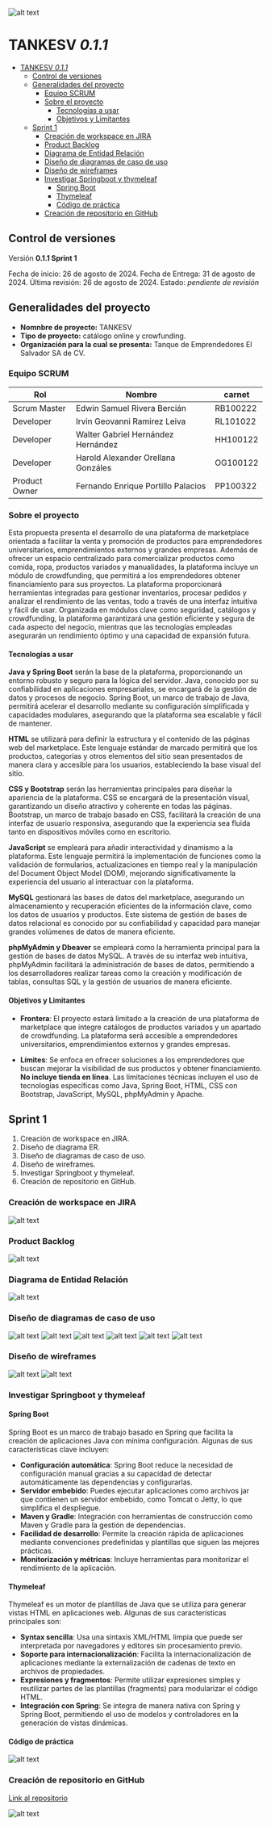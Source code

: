 ![alt text](</Docs/Sprints/IMG/Portada.png>)

# TANKESV *0.1.1*

- [TANKESV *0.1.1*](#tankesv-011)
  - [Control de versiones](#control-de-versiones)
  - [Generalidades del proyecto](#generalidades-del-proyecto)
    - [Equipo SCRUM](#equipo-scrum)
    - [Sobre el proyecto](#sobre-el-proyecto)
      - [Tecnologías a usar](#tecnologías-a-usar)
      - [Objetivos y Limitantes](#objetivos-y-limitantes)
  - [Sprint 1](#sprint-1)
    - [Creación de workspace en JIRA](#creación-de-workspace-en-jira)
    - [Product Backlog](#product-backlog)
    - [Diagrama de Entidad Relación](#diagrama-de-entidad-relación)
    - [Diseño de diagramas de caso de uso](#diseño-de-diagramas-de-caso-de-uso)
    - [Diseño de wireframes](#diseño-de-wireframes)
    - [Investigar Springboot y thymeleaf](#investigar-springboot-y-thymeleaf)
      - [Spring Boot](#spring-boot)
      - [Thymeleaf](#thymeleaf)
      - [Código de práctica](#código-de-práctica)
    - [Creación de repositorio en GitHub](#creación-de-repositorio-en-github)

## Control de versiones

Versión **0.1.1 Sprint 1**

Fecha de inicio: 26 de agosto de 2024.
Fecha de Entrega: 31 de agosto de 2024.
Última revisión: 26 de agosto de 2024.
Estado: *pendiente de revisión*

## Generalidades del proyecto

- **Nomnbre de proyecto:** TANKESV
- **Tipo de proyecto:** catálogo online y crowfunding.
- **Organización para la cual se presenta:** Tanque de Emprendedores El Salvador SA de CV.

### Equipo SCRUM

| **Rol**          | **Nombre**                              | **carnet** |
|------------------|-----------------------------------------|------------|
| Scrum Master     | Edwin Samuel Rivera Bercián             |RB100222    |
| Developer        | Irvin Geovanni Ramirez Leiva            |RL101022    |
| Developer        | Walter Gabriel Hernández Hernández      |HH100122    |
| Developer        | Harold Alexander Orellana Gonzáles      |OG100122    |
| Product Owner    | Fernando Enrique Portillo Palacios      |PP100322    |

### Sobre el proyecto

Esta propuesta presenta el desarrollo de una plataforma de marketplace orientada a facilitar la venta y promoción de productos para emprendedores universitarios, emprendimientos externos y grandes empresas. Además de ofrecer un espacio centralizado para comercializar productos como comida, ropa, productos variados y manualidades, la plataforma incluye un módulo de crowdfunding, que permitirá a los emprendedores obtener financiamiento para sus proyectos. La plataforma proporcionará herramientas integradas para gestionar inventarios, procesar pedidos y analizar el rendimiento de las ventas, todo a través de una interfaz intuitiva y fácil de usar. Organizada en módulos clave como seguridad, catálogos y crowdfunding, la plataforma garantizará una gestión eficiente y segura de cada aspecto del negocio, mientras que las tecnologías empleadas asegurarán un rendimiento óptimo y una capacidad de expansión futura.

#### Tecnologías a usar

**Java y Spring Boot** serán la base de la plataforma, proporcionando un entorno robusto y seguro para la lógica del servidor. Java, conocido por su confiabilidad en aplicaciones empresariales, se encargará de la gestión de datos y procesos de negocio. Spring Boot, un marco de trabajo de Java, permitirá acelerar el desarrollo mediante su configuración simplificada y capacidades modulares, asegurando que la plataforma sea escalable y fácil de mantener.

**HTML** se utilizará para definir la estructura y el contenido de las páginas web del marketplace. Este lenguaje estándar de marcado permitirá que los productos, categorías y otros elementos del sitio sean presentados de manera clara y accesible para los usuarios, estableciendo la base visual del sitio.

**CSS y Bootstrap** serán las herramientas principales para diseñar la apariencia de la plataforma. CSS se encargará de la presentación visual, garantizando un diseño atractivo y coherente en todas las páginas. Bootstrap, un marco de trabajo basado en CSS, facilitará la creación de una interfaz de usuario responsiva, asegurando que la experiencia sea fluida tanto en dispositivos móviles como en escritorio.

**JavaScript** se empleará para añadir interactividad y dinamismo a la plataforma. Este lenguaje permitirá la implementación de funciones como la validación de formularios, actualizaciones en tiempo real y la manipulación del Document Object Model (DOM), mejorando significativamente la experiencia del usuario al interactuar con la plataforma.

**MySQL** gestionará las bases de datos del marketplace, asegurando un almacenamiento y recuperación eficientes de la información clave, como los datos de usuarios y productos. Este sistema de gestión de bases de datos relacional es conocido por su confiabilidad y capacidad para manejar grandes volúmenes de datos de manera eficiente.

**phpMyAdmin y Dbeaver** se empleará como la herramienta principal para la gestión de bases de datos MySQL. A través de su interfaz web intuitiva, phpMyAdmin facilitará la administración de bases de datos, permitiendo a los desarrolladores realizar tareas como la creación y modificación de tablas, consultas SQL y la gestión de usuarios de manera eficiente.

<!-- Añadir 5. Investigar Springboot y thymeleaf. -->

#### Objetivos y Limitantes

<!-- Extiende esto un poco más -->

- **Frontera**: El proyecto estará limitado a la creación de una plataforma de marketplace que integre catálogos de productos variados y un apartado de crowdfunding. La plataforma será accesible a emprendedores universitarios, emprendimientos externos y grandes empresas.
  
- **Límites**: Se enfoca en ofrecer soluciones a los emprendedores que buscan mejorar la visibilidad de sus productos y obtener financiamiento. **No incluye tienda en línea**. Las limitaciones técnicas incluyen el uso de tecnologías específicas como Java, Spring Boot, HTML, CSS con Bootstrap, JavaScript, MySQL, phpMyAdmin y Apache.

## Sprint 1

1. Creación de workspace en JIRA.
2. Diseño de diagrama ER.
3. Diseño de diagramas de caso de uso.
4. Diseño de wireframes.
5. Investigar Springboot y thymeleaf.
6. Creación de repositorio en GitHub.

### Creación de workspace en JIRA

![alt text](</Docs/Sprints/IMG/uworkspace.atlassian.net_jira_software_projects_SCRUM_boards_1.png>)

### Product Backlog

![alt text](</Docs/Sprints/IMG/uworkspace.atlassian.net_jira_software_projects_SCRUM_boards_1_backlog.png>)

### Diagrama de Entidad Relación

![alt text](</Docs/Databse/TANKESV_ER.png>)

### Diseño de diagramas de caso de uso

![alt text](</Docs/Casos de uso/uso01.jpg>)
![alt text](</Docs/Casos de uso/uso02.jpg>)
![alt text](</Docs/Casos de uso/uso03.jpg>)
![alt text](</Docs/Casos de uso/uso04.jpg>)
![alt text](</Docs/Casos de uso/uso05.jpg>)
![alt text](</Docs/Casos de uso/uso06.jpg>)

### Diseño de wireframes

![alt text](</Docs/Wireframes/w01.jpg>)
![alt text](</Docs/Wireframes/w02.jpg>)

### Investigar Springboot y thymeleaf

#### Spring Boot

Spring Boot es un marco de trabajo basado en Spring que facilita la creación de aplicaciones Java con mínima configuración. Algunas de sus características clave incluyen:

- **Configuración automática**: Spring Boot reduce la necesidad de configuración manual gracias a su capacidad de detectar automáticamente las dependencias y configurarlas.
- **Servidor embebido**: Puedes ejecutar aplicaciones como archivos jar que contienen un servidor embebido, como Tomcat o Jetty, lo que simplifica el despliegue.
- **Maven y Gradle**: Integración con herramientas de construcción como Maven y Gradle para la gestión de dependencias.
- **Facilidad de desarrollo**: Permite la creación rápida de aplicaciones mediante convenciones predefinidas y plantillas que siguen las mejores prácticas.
- **Monitorización y métricas**: Incluye herramientas para monitorizar el rendimiento de la aplicación.

#### Thymeleaf

Thymeleaf es un motor de plantillas de Java que se utiliza para generar vistas HTML en aplicaciones web. Algunas de sus características principales son:

- **Syntax sencilla**: Usa una sintaxis XML/HTML limpia que puede ser interpretada por navegadores y editores sin procesamiento previo.
- **Soporte para internacionalización**: Facilita la internacionalización de aplicaciones mediante la externalización de cadenas de texto en archivos de propiedades.
- **Expresiones y fragmentos**: Permite utilizar expresiones simples y reutilizar partes de las plantillas (fragments) para modularizar el código HTML.
- **Integración con Spring**: Se integra de manera nativa con Spring y Spring Boot, permitiendo el uso de modelos y controladores en la generación de vistas dinámicas.

#### Código de práctica

![alt text](/Docs/Sprints/IMG/code01.png)

### Creación de repositorio en GitHub

[Link al repositorio]((https://github.com/Fernenri33/TANKESV-PROYECT))

![alt text](/Docs/Sprints/IMG/github.png)

<!-- Sexo-->